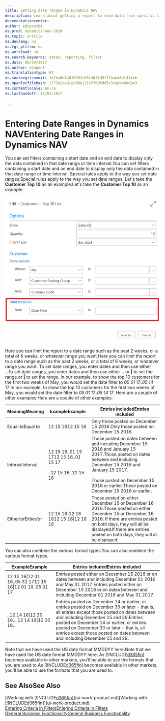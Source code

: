 ```yaml
---
title: Setting date ranges in Dynamics NAV
description: Learn about getting a report to show data from specific time periods using date ranges in Dynamics NAV.
documentationcenter: 
author: edupont04
ms.prod: dynamics-nav-2018
ms.topic: article
ms.devlang: na
ms.tgt_pltfrm: na
ms.workload: na
ms.search.keywords: dates, reporting, filter
ms.date: 05/29/2017
ms.author: edupont
ms.translationtype: HT
ms.sourcegitcommit: 1dfba8b14019991c95f40ffd5f7fbaed5df414eb
ms.openlocfilehash: 2773a1ce91ecd8e1216ffd9fdd5c3ceeb490e9e3
ms.contentlocale: en-ca
ms.lasthandoff: 12/01/2017

---
```

# <a name="entering-date-ranges-in-dynamics-nav"></a><span data-ttu-id="1265c-103">Entering Date Ranges in Dynamics NAV</span><span class="sxs-lookup"><span data-stu-id="1265c-103">Entering Date Ranges in Dynamics NAV</span></span>
<span data-ttu-id="1265c-104">You can set filters containing a start date and an end date to display only the data contained in that date range or time interval.</span><span class="sxs-lookup"><span data-stu-id="1265c-104">You can set filters containing a start date and an end date to display only the data contained in that date range or time interval.</span></span> <span data-ttu-id="1265c-105">Special rules apply to the way you set date ranges.</span><span class="sxs-lookup"><span data-stu-id="1265c-105">Special rules apply to the way you set date ranges.</span></span> <span data-ttu-id="1265c-106">Let's take the **Customer Top 10** as an example:</span><span class="sxs-lookup"><span data-stu-id="1265c-106">Let's take the **Customer Top 10** as an example:</span></span>

![Setting a date range in the request page for the Customer Top 10 list](./media/ui-enter-date-ranges/customer-top10-list.png)

<span data-ttu-id="1265c-108">Here you can limit the report to a date range such as the past 2 weeks, or a total of 6 weeks, or whatever range you want.</span><span class="sxs-lookup"><span data-stu-id="1265c-108">Here you can limit the report to a date range such as the past 2 weeks, or a total of 6 weeks, or whatever range you want.</span></span> <span data-ttu-id="1265c-109">To set date ranges, you enter dates and then use either **..**</span><span class="sxs-lookup"><span data-stu-id="1265c-109">To set date ranges, you enter dates and then use either **..**</span></span> <span data-ttu-id="1265c-110">or **|** to set the range.</span><span class="sxs-lookup"><span data-stu-id="1265c-110">or **|** to set the range.</span></span> <span data-ttu-id="1265c-111">In our example, to show the top 10 customers for the first two weeks of May, you would set the date filter to *05 01 17..05 14 17*.</span><span class="sxs-lookup"><span data-stu-id="1265c-111">In our example, to show the top 10 customers for the first two weeks of May, you would set the date filter to *05 01 17..05 14 17*.</span></span>
<span data-ttu-id="1265c-112">Here are a couple of other examples:</span><span class="sxs-lookup"><span data-stu-id="1265c-112">Here are a couple of other examples:</span></span>

| <span data-ttu-id="1265c-113">Meaning</span><span class="sxs-lookup"><span data-stu-id="1265c-113">Meaning</span></span> | <span data-ttu-id="1265c-114">Example</span><span class="sxs-lookup"><span data-stu-id="1265c-114">Example</span></span> | <span data-ttu-id="1265c-115">Entries included</span><span class="sxs-lookup"><span data-stu-id="1265c-115">Entries included</span></span> |
|---|---|---|
|<span data-ttu-id="1265c-116">Equal to</span><span class="sxs-lookup"><span data-stu-id="1265c-116">Equal to</span></span>| <span data-ttu-id="1265c-117">12 15 16</span><span class="sxs-lookup"><span data-stu-id="1265c-117">12 15 16</span></span> |<span data-ttu-id="1265c-118">Only those posted on December 15 2016.</span><span class="sxs-lookup"><span data-stu-id="1265c-118">Only those posted on December 15 2016.</span></span>|
|<span data-ttu-id="1265c-119">Interval</span><span class="sxs-lookup"><span data-stu-id="1265c-119">Interval</span></span>| <span data-ttu-id="1265c-120">12 15 16..01 15 17</span><span class="sxs-lookup"><span data-stu-id="1265c-120">12 15 16..01 15 17</span></span><br /><br /><span data-ttu-id="1265c-121">..12 15 16</span><span class="sxs-lookup"><span data-stu-id="1265c-121">..12 15 16</span></span>|<span data-ttu-id="1265c-122">Those posted on dates between and including December 15 2016 and January 15 2017.</span><span class="sxs-lookup"><span data-stu-id="1265c-122">Those posted on dates between and including December 15 2016 and January 15 2017.</span></span><br /><br /><span data-ttu-id="1265c-123">Those posted on December 15 2016 or earlier.</span><span class="sxs-lookup"><span data-stu-id="1265c-123">Those posted on December 15 2016 or earlier.</span></span>|
|<span data-ttu-id="1265c-124">Either/or</span><span class="sxs-lookup"><span data-stu-id="1265c-124">Either/or</span></span>|<span data-ttu-id="1265c-125">12 15 16&#124;12 16 16</span><span class="sxs-lookup"><span data-stu-id="1265c-125">12 15 16&#124;12 16 16</span></span>|<span data-ttu-id="1265c-126">Those posted on either December 15 or December 16 2016.</span><span class="sxs-lookup"><span data-stu-id="1265c-126">Those posted on either December 15 or December 16 2016.</span></span> <span data-ttu-id="1265c-127">If there are entries posted on both days, they will all be displayed.</span><span class="sxs-lookup"><span data-stu-id="1265c-127">If there are entries posted on both days, they will all be displayed.</span></span>|

<span data-ttu-id="1265c-128">You can also combine the various format types.</span><span class="sxs-lookup"><span data-stu-id="1265c-128">You can also combine the various format types.</span></span>

| <span data-ttu-id="1265c-129">Example</span><span class="sxs-lookup"><span data-stu-id="1265c-129">Example</span></span> | <span data-ttu-id="1265c-130">Entries included</span><span class="sxs-lookup"><span data-stu-id="1265c-130">Entries included</span></span> |
|---|---|
|<span data-ttu-id="1265c-131">12 15 16&#124;12 01 16..05 31 17</span><span class="sxs-lookup"><span data-stu-id="1265c-131">12 15 16&#124;12 01 16..05 31 17</span></span> | <span data-ttu-id="1265c-132">Entries posted either on December 15 2016 or on dates between and including December 01 2016 and May 31 2017.</span><span class="sxs-lookup"><span data-stu-id="1265c-132">Entries posted either on December 15 2016 or on dates between and including December 01 2016 and May 31 2017.</span></span> |
|<span data-ttu-id="1265c-133">..12 14 16&#124;12 30 16..</span><span class="sxs-lookup"><span data-stu-id="1265c-133">..12 14 16&#124;12 30 16..</span></span> | <span data-ttu-id="1265c-134">Entries posted on December 14 or earlier, or entries posted on December 30 or later - that is, all entries except those posted on dates between and including December 15 and 29.</span><span class="sxs-lookup"><span data-stu-id="1265c-134">Entries posted on December 14 or earlier, or entries posted on December 30 or later - that is, all entries except those posted on dates between and including December 15 and 29.</span></span> |

<span data-ttu-id="1265c-135">Note that we have used the US date format MMDDYY here.</span><span class="sxs-lookup"><span data-stu-id="1265c-135">Note that we have used the US date format MMDDYY here.</span></span> <span data-ttu-id="1265c-136">As [!INCLUDE[d365fin](includes/d365fin_md.md)] becomes available in other markets, you'll be able to use the formats that you are used to.</span><span class="sxs-lookup"><span data-stu-id="1265c-136">As [!INCLUDE[d365fin](includes/d365fin_md.md)] becomes available in other markets, you'll be able to use the formats that you are used to.</span></span>

## <a name="see-also"></a><span data-ttu-id="1265c-137">See Also</span><span class="sxs-lookup"><span data-stu-id="1265c-137">See Also</span></span>
<span data-ttu-id="1265c-138">[Working with [!INCLUDE[d365fin](includes/d365fin_long_md.md)]](ui-work-product.md)</span><span class="sxs-lookup"><span data-stu-id="1265c-138">[Working with [!INCLUDE[d365fin](includes/d365fin_long_md.md)]](ui-work-product.md)</span></span>  
[<span data-ttu-id="1265c-139">Entering Criteria in Filters</span><span class="sxs-lookup"><span data-stu-id="1265c-139">Entering Criteria in Filters </span></span>](ui-enter-criteria-filters.md)  
[<span data-ttu-id="1265c-140">General Business Functionality</span><span class="sxs-lookup"><span data-stu-id="1265c-140">General Business Functionality</span></span>](ui-across-business-areas.md)

